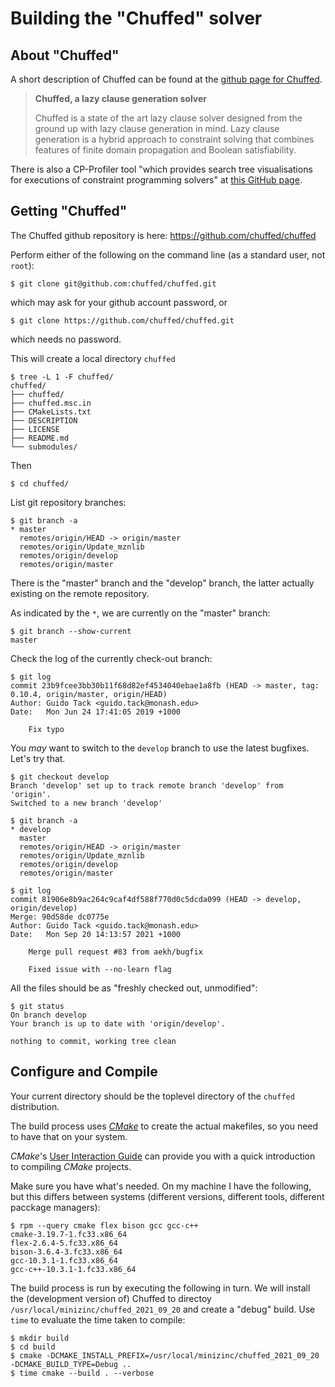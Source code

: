 # Building the "Chuffed" solver

## About "Chuffed"

A short description of Chuffed can be found at the [github page for Chuffed](https://github.com/chuffed/chuffed).

> **Chuffed, a lazy clause generation solver**
>
> Chuffed is a state of the art lazy clause solver designed from the ground up with
> lazy clause generation in mind. Lazy clause generation is a hybrid approach 
> to constraint solving that combines features of finite domain propagation
> and Boolean satisfiability.

There is also a CP-Profiler tool "which provides search tree visualisations for executions of constraint programming solvers" 
at [this GitHub page](https://github.com/cp-profiler/cp-profiler).

## Getting "Chuffed"

The Chuffed github repository is here: https://github.com/chuffed/chuffed

Perform either of the following on the command line (as a standard user, not `root`):

```
$ git clone git@github.com:chuffed/chuffed.git
```

which may ask for your github account password, or

```
$ git clone https://github.com/chuffed/chuffed.git

```
which needs no password.

This will create a local directory `chuffed`

```
$ tree -L 1 -F chuffed/
chuffed/
├── chuffed/
├── chuffed.msc.in
├── CMakeLists.txt
├── DESCRIPTION
├── LICENSE
├── README.md
└── submodules/
```

Then

```
$ cd chuffed/
```

List git repository branches:

```
$ git branch -a
* master
  remotes/origin/HEAD -> origin/master
  remotes/origin/Update_mznlib
  remotes/origin/develop
  remotes/origin/master
```

There is the "master" branch and the "develop" branch, the latter actually existing on the remote repository.

As indicated by the `*`, we are currently on the "master" branch:

```
$ git branch --show-current
master
```

Check the log of the currently check-out branch:

```
$ git log
commit 23b9fcee3bb30b11f68d82ef4534040ebae1a8fb (HEAD -> master, tag: 0.10.4, origin/master, origin/HEAD)
Author: Guido Tack <guido.tack@monash.edu>
Date:   Mon Jun 24 17:41:05 2019 +1000

    Fix typo
```

You _may_ want to switch to the `develop` branch to use the latest bugfixes. 
Let's try that.

```
$ git checkout develop
Branch 'develop' set up to track remote branch 'develop' from 'origin'.
Switched to a new branch 'develop'
```

```
$ git branch -a
* develop
  master
  remotes/origin/HEAD -> origin/master
  remotes/origin/Update_mznlib
  remotes/origin/develop
  remotes/origin/master
```

```
$ git log
commit 81906e8b9ac264c9caf4df588f770d0c5dcda099 (HEAD -> develop, origin/develop)
Merge: 90d58de dc0775e
Author: Guido Tack <guido.tack@monash.edu>
Date:   Mon Sep 20 14:13:57 2021 +1000

    Merge pull request #83 from aekh/bugfix
    
    Fixed issue with --no-learn flag
```

All the files should be as "freshly checked out, unmodified":

```
$ git status
On branch develop
Your branch is up to date with 'origin/develop'.

nothing to commit, working tree clean
```

## Configure and Compile

Your current directory should be the toplevel directory of the `chuffed` distribution.

The build process uses [_CMake_](https://en.wikipedia.org/wiki/CMake) to create the actual makefiles, so you need to have that on your system.

_CMake_'s [User Interaction Guide](https://cmake.org/cmake/help/latest/guide/user-interaction/index.html) can provide
you with a quick introduction to compiling _CMake_ projects.

Make sure you have what's needed. On my machine I have the following, but this differs between systems 
(different versions, different tools, different pacckage managers):

```
$ rpm --query cmake flex bison gcc gcc-c++
cmake-3.19.7-1.fc33.x86_64
flex-2.6.4-5.fc33.x86_64
bison-3.6.4-3.fc33.x86_64
gcc-10.3.1-1.fc33.x86_64
gcc-c++-10.3.1-1.fc33.x86_64
```

The build process is run by executing the following in turn. We will install the (development version of)
Chuffed to directoy `/usr/local/minizinc/chuffed_2021_09_20` and create a "debug" build. Use `time`
to evaluate the time taken to compile:

```
$ mkdir build 
$ cd build
$ cmake -DCMAKE_INSTALL_PREFIX=/usr/local/minizinc/chuffed_2021_09_20 -DCMAKE_BUILD_TYPE=Debug ..
$ time cmake --build . --verbose
```

